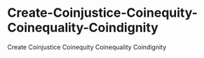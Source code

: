 # Create-Coinjustice-Coinequity-Coinequality-Coindignity
Create Coinjustice Coinequity Coinequality Coindignity
